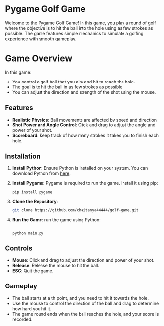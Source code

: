 # Pygame Golf Game

Welcome to the Pygame Golf Game! In this game, you play a round of golf where the objective is to hit the ball into the hole using as few strokes as possible. The game features simple mechanics to simulate a golfing experience with smooth gameplay.

# Game Overview

In this game:
- You control a golf ball that you aim and hit to reach the hole.
- The goal is to hit the ball in as few strokes as possible.
- You can adjust the direction and strength of the shot using the mouse.

## Features

- **Realistic Physics**: Ball movements are affected by speed and direction
- **Shot Power and Angle Control**: Click and drag to adjust the angle and power of your shot.
- **Scoreboard**: Keep track of how many strokes it takes you to finish each hole.

## Installation

1. **Install Python**: Ensure Python is installed on your system. You can download Python from [here](https://www.python.org/downloads/).
   
2. **Install Pygame**: Pygame is required to run the game. Install it using pip:
    ```bash
    pip install pygame
    ```

3. **Clone the Repository**:
    ```bash
    git clone https://github.com/chaitanya44444/golf-game.git
    ```

4. **Run the Game**:
 run the game using Python:
    ```

    python main.py
    ```

## Controls

- **Mouse**: Click and drag to adjust the direction and power of your shot.
- **Release**: Release the mouse to hit the ball.
- **ESC**: Quit the game.

## Gameplay

- The ball starts at a th point, and you need to hit it towards the hole.
- Use the mouse to control the direction of the ball and drag to determine how hard you hit it.
- The game round ends when the ball reaches the hole, and your score is recorded.

